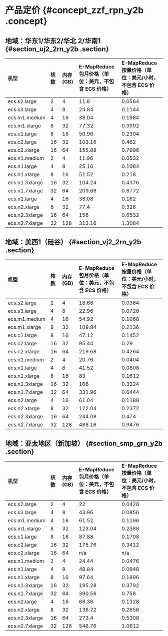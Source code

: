 # 产品定价 {#concept_zzf_rpn_y2b .concept}

## 地域：华东1/华东2/华北 2/华南1 {#section_uj2_2rn_y2b .section}

|机型|核数|内存\(GB\)|E-MapReduce 包月价格（单位：美元，不包含 ECS 价格）|E-MapReduce 按量价格（单位：美元/小时，不包含 ECS 价格）|
|:-|:-|:-------|:---------------------------------|:------------------------------------|
|ecs.s2.large|2|4|11.8|0.0564|
|ecs.s3.large|4|8|24.84|0.1144|
|ecs.m1.medium|4|16|38.04|0.1984|
|ecs.m1.xlarge|8|32|77.32|0.3992|
|ecs.c1.large|8|16|50.96|0.2304|
|ecs.c2.large|16|32|103.16|0.462|
|ecs.c2.xlarge|16|64|155.88|0.7996|
|ecs.n1.medium|2|4|11.96|0.0532|
|ecs.n1.large|4|8|25.16|0.1084|
|ecs.n1.xlarge|8|16|51.52|0.218|
|ecs.n1.3xlarge|16|32|104.24|0.4376|
|ecs.n1.7xlarge|32|64|209.68|0.8772|
|ecs.n2.large|4|16|38.08|0.162|
|ecs.n2.xlarge|8|32|77.4|0.326|
|ecs.n2.3xlarge|16|64|156|0.6532|
|ecs.n2.7xlarge|32|128|313.16|1.3084|

## 地域：美西1（硅谷） {#section_vj2_2rn_y2b .section}

|机型|核数|内存\(GB\)|E-MapReduce 包月价格（单位：美元，不包含 ECS 价格）|E-MapReduce 按量价格（单位：美元/小时，不包含 ECS 价格）|
|:-|:-|:-------|:---------------------------------|:------------------------------------|
|ecs.s2.large|2|4|18.68|0.0364|
|ecs.s3.large|4|8|22.96|0.0728|
|ecs.m1.medium|4|16|54.92|0.1068|
|ecs.m1.xlarge|8|32|109.84|0.2136|
|ecs.c1.large|8|16|47.12|0.1452|
|ecs.c2.large|16|32|95.44|0.29|
|ecs.c2.xlarge|16|64|219.68|0.4264|
|ecs.n1.medium|2|4|20.76|0.0404|
|ecs.n1.large|4|8|41.52|0.0808|
|ecs.n1.xlarge|8|16|83|0.1612|
|ecs.n1.3xlarge|16|32|166|0.3224|
|ecs.n1.7xlarge|32|64|331.96|0.6444|
|ecs.n2.large|4|16|61.04|0.1188|
|ecs.n2.xlarge|8|32|122.04|0.2372|
|ecs.n2.3xlarge|16|64|244.08|0.474|
|ecs.n2.7xlarge|32|128|488.16|0.9476|

## 地域：亚太地区（新加坡） {#section_smp_grn_y2b .section}

|机型|核数|内存\(GB\)|E-MapReduce 包月价格（单位：美元，不包含 ECS 价格）|E-MapReduce 按量价格（单位：美元/小时，不包含 ECS 价格）|
|:-|:-|:-------|:---------------------------------|:------------------------------------|
|ecs.s2.large|2|4|22|0.0428|
|ecs.s3.large|4|8|43.96|0.0856|
|ecs.m1.medium|4|16|61.52|0.1196|
|ecs.m1.xlarge|8|32|123.04|0.2388|
|ecs.c1.large|8|16|87.88|0.1708|
|ecs.c2.large|16|32|175.76|0.3412|
|ecs.c2.xlarge|16|64|n/a|n/a|
|ecs.n1.medium|2|4|24.44|0.0476|
|ecs.n1.large|4|8|48.84|0.0948|
|ecs.n1.xlarge|8|16|97.64|0.1896|
|ecs.n1.3xlarge|16|32|195.28|0.3792|
|ecs.n1.7xlarge|32|64|390.56|0.758|
|ecs.n2.large|4|16|68.36|0.1328|
|ecs.n2.xlarge|8|32|136.72|0.2656|
|ecs.n2.3xlarge|16|64|273.4|0.5308|
|ecs.n2.7xlarge|32|128|546.76|1.0612|

